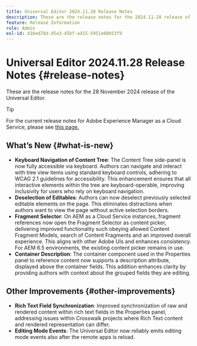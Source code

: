 ```yaml
---
title: Universal Editor 2024.11.28 Release Notes
description: These are the release notes for the 2024.11.28 release of the Universal Editor.
feature: Release Information
role: Admin
exl-id: d16ed78d-d5a3-45bf-a415-5951e60b53f9
---
```


# Universal Editor 2024.11.28 Release Notes {#release-notes}

These are the release notes for the 28 November 2024 release of the Universal Editor.

>[!TIP]
>
>For the current release notes for Adobe Experience Manager as a Cloud Service, please see [this page.](/help/release-notes/release-notes-cloud/release-notes-current.md)

## What’s New {#what-is-new}

* **Keyboard Navigation of Content Tree**: The Content Tree side-panel is now fully accessible via keyboard. Authors can navigate and interact with tree view items using standard keyboard controls, adhering to WCAG 2.1 guidelines for accessibility. This enhancement ensures that all interactive elements within the tree are keyboard-operable, improving inclusivity for users who rely on keyboard navigation.
* **Deselection of Editables**: Authors can now deselect previously selected editable elements on the page. This eliminates distractions when authors want to view the page without active selection borders.
* **Fragment Selector**: On AEM as a Cloud Service instances, fragment references now open the Fragment Selector as content picker, delivering improved functionality such obeying allowed Content Fragment Models, search of Content Fragments and an improved overall experience. This aligns with other Adobe UIs and enhances consistency. For AEM 6.5 environments, the existing content picker remains in use.
* **Container Description**: The container component used in the Properties panel to reference content now supports a description attribute, displayed above the container fields. This addition enhances clarity by providing authors with context about the grouped fields they are editing.

## Other Improvements {#other-improvements}

* **Rich Text Field Synchronization**: Improved synchronization of raw and rendered content within rich text fields in the Properties panel, addressing issues within Crosswalk projects where Rich Text content and rendered representation can differ.
* **Editing Mode Events**: The Universal Editor now reliably emits editing mode events also after the remote apps is reload.

